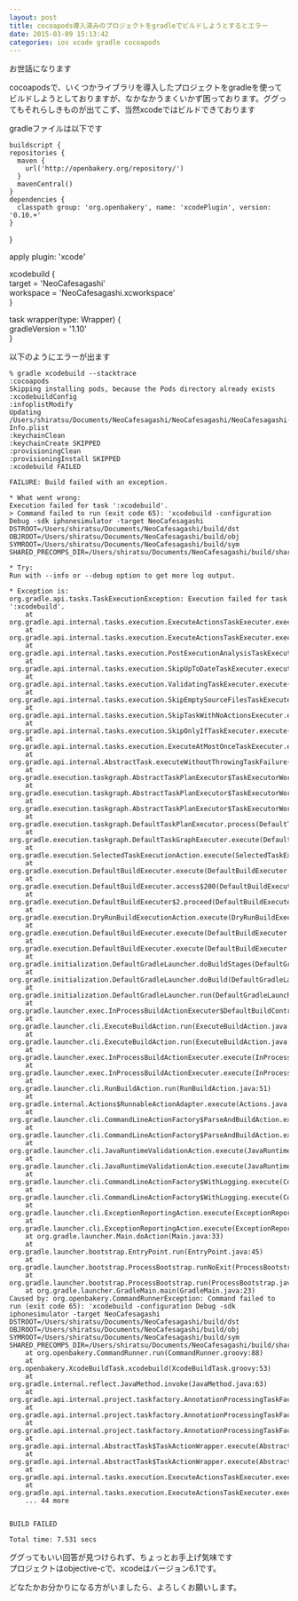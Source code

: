 ```yaml
---
layout: post
title: cocoapods導入済みのプロジェクトをgradleでビルドしようとするとエラー
date: 2015-03-09 15:13:42
categories: ios xcode gradle cocoapods
---
```

<!-- {% raw %} -->
<p>お世話になります</p>

<p>cocoapodsで、いくつかライブラリを導入したプロジェクトをgradleを使ってビルドしようとしておりますが、なかなかうまくいかず困っております。ググってもそれらしきものが出てこず、当然xcodeではビルドできております</p>

<p>gradleファイルは以下です</p>

<pre><code>buildscript {
repositories {
  maven {
    url('http://openbakery.org/repository/')
  }
  mavenCentral()
}
dependencies {
  classpath group: 'org.openbakery', name: 'xcodePlugin', version: '0.10.+'
}
</code></pre>

<p>}</p>

<p>apply plugin: 'xcode'</p>

<p>xcodebuild {<br>
     target = 'NeoCafesagashi'<br>
     workspace = 'NeoCafesagashi.xcworkspace'<br>
   }</p>

<p>task wrapper(type: Wrapper) {<br>
      gradleVersion = '1.10'<br>
  }</p>

<p>以下のようにエラーが出ます</p>

<pre><code>% gradle xcodebuild --stacktrace
:cocoapods
Skipping installing pods, because the Pods directory already exists
:xcodebuildConfig
:infoplistModify
Updating /Users/shiratsu/Documents/NeoCafesagashi/NeoCafesagashi/NeoCafesagashi-Info.plist
:keychainClean
:keychainCreate SKIPPED
:provisioningClean
:provisioningInstall SKIPPED
:xcodebuild FAILED

FAILURE: Build failed with an exception.

* What went wrong:
Execution failed for task ':xcodebuild'.
&gt; Command failed to run (exit code 65): 'xcodebuild -configuration Debug -sdk iphonesimulator -target NeoCafesagashi DSTROOT=/Users/shiratsu/Documents/NeoCafesagashi/build/dst OBJROOT=/Users/shiratsu/Documents/NeoCafesagashi/build/obj SYMROOT=/Users/shiratsu/Documents/NeoCafesagashi/build/sym SHARED_PRECOMPS_DIR=/Users/shiratsu/Documents/NeoCafesagashi/build/shared'

* Try:
Run with --info or --debug option to get more log output.

* Exception is:
org.gradle.api.tasks.TaskExecutionException: Execution failed for task ':xcodebuild'.
    at org.gradle.api.internal.tasks.execution.ExecuteActionsTaskExecuter.executeActions(ExecuteActionsTaskExecuter.java:69)
    at org.gradle.api.internal.tasks.execution.ExecuteActionsTaskExecuter.execute(ExecuteActionsTaskExecuter.java:46)
    at org.gradle.api.internal.tasks.execution.PostExecutionAnalysisTaskExecuter.execute(PostExecutionAnalysisTaskExecuter.java:35)
    at org.gradle.api.internal.tasks.execution.SkipUpToDateTaskExecuter.execute(SkipUpToDateTaskExecuter.java:64)
    at org.gradle.api.internal.tasks.execution.ValidatingTaskExecuter.execute(ValidatingTaskExecuter.java:58)
    at org.gradle.api.internal.tasks.execution.SkipEmptySourceFilesTaskExecuter.execute(SkipEmptySourceFilesTaskExecuter.java:42)
    at org.gradle.api.internal.tasks.execution.SkipTaskWithNoActionsExecuter.execute(SkipTaskWithNoActionsExecuter.java:52)
    at org.gradle.api.internal.tasks.execution.SkipOnlyIfTaskExecuter.execute(SkipOnlyIfTaskExecuter.java:53)
    at org.gradle.api.internal.tasks.execution.ExecuteAtMostOnceTaskExecuter.execute(ExecuteAtMostOnceTaskExecuter.java:43)
    at org.gradle.api.internal.AbstractTask.executeWithoutThrowingTaskFailure(AbstractTask.java:305)
    at org.gradle.execution.taskgraph.AbstractTaskPlanExecutor$TaskExecutorWorker.executeTask(AbstractTaskPlanExecutor.java:79)
    at org.gradle.execution.taskgraph.AbstractTaskPlanExecutor$TaskExecutorWorker.processTask(AbstractTaskPlanExecutor.java:63)
    at org.gradle.execution.taskgraph.AbstractTaskPlanExecutor$TaskExecutorWorker.run(AbstractTaskPlanExecutor.java:51)
    at org.gradle.execution.taskgraph.DefaultTaskPlanExecutor.process(DefaultTaskPlanExecutor.java:23)
    at org.gradle.execution.taskgraph.DefaultTaskGraphExecuter.execute(DefaultTaskGraphExecuter.java:88)
    at org.gradle.execution.SelectedTaskExecutionAction.execute(SelectedTaskExecutionAction.java:29)
    at org.gradle.execution.DefaultBuildExecuter.execute(DefaultBuildExecuter.java:62)
    at org.gradle.execution.DefaultBuildExecuter.access$200(DefaultBuildExecuter.java:23)
    at org.gradle.execution.DefaultBuildExecuter$2.proceed(DefaultBuildExecuter.java:68)
    at org.gradle.execution.DryRunBuildExecutionAction.execute(DryRunBuildExecutionAction.java:32)
    at org.gradle.execution.DefaultBuildExecuter.execute(DefaultBuildExecuter.java:62)
    at org.gradle.execution.DefaultBuildExecuter.execute(DefaultBuildExecuter.java:55)
    at org.gradle.initialization.DefaultGradleLauncher.doBuildStages(DefaultGradleLauncher.java:149)
    at org.gradle.initialization.DefaultGradleLauncher.doBuild(DefaultGradleLauncher.java:106)
    at org.gradle.initialization.DefaultGradleLauncher.run(DefaultGradleLauncher.java:86)
    at org.gradle.launcher.exec.InProcessBuildActionExecuter$DefaultBuildController.run(InProcessBuildActionExecuter.java:80)
    at org.gradle.launcher.cli.ExecuteBuildAction.run(ExecuteBuildAction.java:33)
    at org.gradle.launcher.cli.ExecuteBuildAction.run(ExecuteBuildAction.java:24)
    at org.gradle.launcher.exec.InProcessBuildActionExecuter.execute(InProcessBuildActionExecuter.java:36)
    at org.gradle.launcher.exec.InProcessBuildActionExecuter.execute(InProcessBuildActionExecuter.java:26)
    at org.gradle.launcher.cli.RunBuildAction.run(RunBuildAction.java:51)
    at org.gradle.internal.Actions$RunnableActionAdapter.execute(Actions.java:171)
    at org.gradle.launcher.cli.CommandLineActionFactory$ParseAndBuildAction.execute(CommandLineActionFactory.java:237)
    at org.gradle.launcher.cli.CommandLineActionFactory$ParseAndBuildAction.execute(CommandLineActionFactory.java:210)
    at org.gradle.launcher.cli.JavaRuntimeValidationAction.execute(JavaRuntimeValidationAction.java:35)
    at org.gradle.launcher.cli.JavaRuntimeValidationAction.execute(JavaRuntimeValidationAction.java:24)
    at org.gradle.launcher.cli.CommandLineActionFactory$WithLogging.execute(CommandLineActionFactory.java:206)
    at org.gradle.launcher.cli.CommandLineActionFactory$WithLogging.execute(CommandLineActionFactory.java:169)
    at org.gradle.launcher.cli.ExceptionReportingAction.execute(ExceptionReportingAction.java:33)
    at org.gradle.launcher.cli.ExceptionReportingAction.execute(ExceptionReportingAction.java:22)
    at org.gradle.launcher.Main.doAction(Main.java:33)
    at org.gradle.launcher.bootstrap.EntryPoint.run(EntryPoint.java:45)
    at org.gradle.launcher.bootstrap.ProcessBootstrap.runNoExit(ProcessBootstrap.java:54)
    at org.gradle.launcher.bootstrap.ProcessBootstrap.run(ProcessBootstrap.java:35)
    at org.gradle.launcher.GradleMain.main(GradleMain.java:23)
Caused by: org.openbakery.CommandRunnerException: Command failed to run (exit code 65): 'xcodebuild -configuration Debug -sdk iphonesimulator -target NeoCafesagashi DSTROOT=/Users/shiratsu/Documents/NeoCafesagashi/build/dst OBJROOT=/Users/shiratsu/Documents/NeoCafesagashi/build/obj SYMROOT=/Users/shiratsu/Documents/NeoCafesagashi/build/sym SHARED_PRECOMPS_DIR=/Users/shiratsu/Documents/NeoCafesagashi/build/shared'
    at org.openbakery.CommandRunner.run(CommandRunner.groovy:88)
    at org.openbakery.XcodeBuildTask.xcodebuild(XcodeBuildTask.groovy:53)
    at org.gradle.internal.reflect.JavaMethod.invoke(JavaMethod.java:63)
    at org.gradle.api.internal.project.taskfactory.AnnotationProcessingTaskFactory$StandardTaskAction.doExecute(AnnotationProcessingTaskFactory.java:218)
    at org.gradle.api.internal.project.taskfactory.AnnotationProcessingTaskFactory$StandardTaskAction.execute(AnnotationProcessingTaskFactory.java:211)
    at org.gradle.api.internal.project.taskfactory.AnnotationProcessingTaskFactory$StandardTaskAction.execute(AnnotationProcessingTaskFactory.java:200)
    at org.gradle.api.internal.AbstractTask$TaskActionWrapper.execute(AbstractTask.java:579)
    at org.gradle.api.internal.AbstractTask$TaskActionWrapper.execute(AbstractTask.java:562)
    at org.gradle.api.internal.tasks.execution.ExecuteActionsTaskExecuter.executeAction(ExecuteActionsTaskExecuter.java:80)
    at org.gradle.api.internal.tasks.execution.ExecuteActionsTaskExecuter.executeActions(ExecuteActionsTaskExecuter.java:61)
    ... 44 more


BUILD FAILED

Total time: 7.531 secs
</code></pre>

<p>ググってもいい回答が見つけられず、ちょっとお手上げ気味です<br>
プロジェクトはobjective-cで、xcodeはバージョン6.1です。</p>

<p>どなたかお分かりになる方がいましたら、よろしくお願いします。</p>
<!-- {% endraw %} -->

